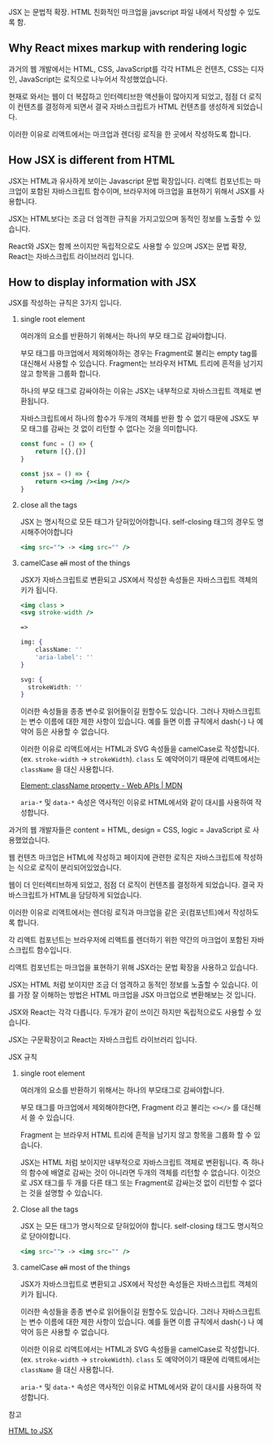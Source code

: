 JSX 는 문법적 확장. HTML 친화적인 마크업을 javscript 파일 내에서 작성할 수 있도록 함.

## Why React mixes markup with rendering logic

과거의 웹 개발에서는 HTML, CSS, JavaScript를 각각 HTML은 컨텐츠, CSS는 디자인, JavaScript는 로직으로 나누어서 작성했었습니다.

현재로 와서는 웹이 더 복잡하고 인터렉티브한 액션들이 많아지게 되었고, 점점 더 로직이 컨텐츠를 결정하게 되면서 결국 자바스크립트가 HTML 컨텐츠를 생성하게 되었습니다.

이러한 이유로 리액트에서는 마크업과 렌더링 로직을 한 곳에서 작성하도록 합니다. 

## How JSX is different from HTML

JSX는 HTML과 유사하게 보이는 Javascript 문법 확장입니다. 리액트 컴포넌트는 마크업이 포함된 자바스크립트 함수이며, 브라우저에 마크업을 표현하기 위해서 JSX를 사용합니다.

JSX는 HTML보다는 조금 더 엄격한 규칙을 가지고있으며 동적인 정보를 노출할 수 있습니다.

React와 JSX는 함께 쓰이지만 독립적으로도 사용할 수 있으며 JSX는 문법 확장, React는 자바스크립트 라이브러리 입니다.

## How to display information with JSX

JSX를 작성하는 규칙은 3가지 입니다.

1. single root element
    
    여러개의 요소를 반환하기 위해서는 하나의 부모 태그로 감싸야합니다.
    
    부모 태그를 마크업에서 제외해야하는 경우는 Fragment로 불리는 empty tag를 대신해서 사용할 수 있습니다. Fragment는 브라우저 HTML 트리에 흔적을 남기지 않고 항목을 그룹화 합니다.
    
    하나의 부모 태그로 감싸야하는 이유는 JSX는 내부적으로 자바스크립트 객체로 변환됩니다.
    
    자바스크립트에서 하나의 함수가 두개의 객체를 반환 할 수 없기 때문에 JSX도 부모 태그를 감싸는 것 없이 리턴할 수 없다는 것을 의미합니다.
    
    ```jsx
    const func = () => {
    	return [{},{}]
    }
    
    const jsx = () => {
    	return <><img /><img /></>
    }
    ```
    
2. close all the tags
    
    JSX 는 명시적으로 모든 태그가 닫혀있어야합니다. self-closing 태그의 경우도 명시해주어야합니다
    
    ```jsx
    <img src=""> -> <img src="" />
    ```
    
3. camelCase ~~all~~ most of the things
    
    JSX가 자바스크립트로 변환되고 JSX에서 작성한 속성들은 자바스크립트 객체의 키가 됩니다.
    
    ```jsx
    <img class >
    <svg stroke-width />
    
    =>
    
    img: {
    	className: ''
    	'aria-label': ''
    }
    
    svg: {
      strokeWidth: ''
    }
    
    ```
    
    이러한 속성들을 종종 변수로 읽어들이길 원할수도 있습니다. 그러나 자바스크립트는 변수 이름에 대한 제한 사항이 있습니다. 예를 들면 이름 규칙에서 dash(-) 나 예약어 등은 사용할 수 없습니다.
    
    이러한 이유로 리액트에서는 HTML과 SVG 속성들을 camelCase로 작성합니다.(ex. `stroke-width` → `strokeWidth`). `class` 도 예약어이기 때문에 리액트에서는 `className` 을 대신 사용합니다.
    
    [Element: className property - Web APIs | MDN](https://developer.mozilla.org/en-US/docs/Web/API/Element/className)
    
    `aria-*` 및 `data-*` 속성은 역사적인 이유로 HTML에서와 같이 대시를 사용하여 작성합니다.
    

과거의 웹 개발자들은 content = HTML, design = CSS, logic = JavaScript 로 사용했었습니다.

웹 컨텐츠 마크업은 HTML에 작성하고 페이지에 관련한 로직은 자바스크립트에 작성하는 식으로 로직이 분리되어있었습니다.

웹이 더 인터렉티브하게 되었고, 점점 더 로직이 컨텐츠를 결정하게 되었습니다. 결국 자바스크립트가 HTML을 담당하게 되었습니다.

이러한 이유로 리액트에서는 렌더링 로직과 마크업을 같은 곳(컴포넌트)에서 작성하도록 합니다.

각 리액트 컴포넌트는 브라우저에 리액트를 렌더하기 위한 약간의 마크업이 포함된 자바스크립트 함수입니다. 

리액트 컴포넌트는 마크업을 표현하기 위해 JSX라는 문법 확장을 사용하고 있습니다.

JSX는 HTML 처럼 보이지만 조금 더 엄격하고 동적인 정보를 노출할 수 있습니다. 이를 가장 잘 이해하는 방법은 HTML 마크업을 JSX 마크업으로 변환해보는 것 입니다.

JSX와 React는 각각 다릅니다. 두개가 같이 쓰이긴 하지만 독립적으로도 사용할 수 있습니다.

JSX는 구문확장이고 React는 자바스크립트 라이브러리 입니다.

JSX 규칙

1. single root element
    
    여러개의 요소를 반환하기 위해서는 하나의 부모태그로 감싸야합니다.
    
    부모 태그를 마크업에서 제외해야한다면, Fragment 라고 불리는 `<></>` 를 대신해서 쓸 수 있습니다.
    
    Fragment 는 브라우저 HTML 트리에 흔적을 남기지 않고 항목을 그룹화 할 수 있습니다.
    
    JSX는 HTML 처럼 보이지만 내부적으로 자바스크립트 객체로 변환됩니다. 즉 하나의 함수에 배열로 감싸는 것이 아니라면 두개의 객체를 리턴할 수 없습니다. 이것으로 JSX 태그를 두 개를 다른 태그 또는 Fragment로 감싸는것 없이 리턴할 수 없다는 것을 설명할 수 있습니다.
    

1. Close all the tags
    
    JSX 는 모든 태그가 명시적으로 닫혀있어야 합니다. self-closing 태그도 명시적으로 닫아야합니다.
    
    ```jsx
    <img src=""> -> <img src="" />
    ```
    

1. camelCase ~~all~~ most of the things
    
    JSX가 자바스크립트로 변환되고 JSX에서 작성한 속성들은 자바스크립트 객체의 키가 됩니다.
    
    이러한 속성들을 종종 변수로 읽어들이길 원할수도 있습니다. 그러나 자바스크립트는 변수 이름에 대한 제한 사항이 있습니다. 예를 들면 이름 규칙에서 dash(-) 나 예약어 등은 사용할 수 없습니다.
    
    이러한 이유로 리액트에서는 HTML과 SVG 속성들을 camelCase로 작성합니다.(ex. `stroke-width` → `strokeWidth`). `class` 도 예약어이기 때문에 리액트에서는 `className` 을 대신 사용합니다.
    
    `aria-*` 및 `data-*` 속성은 역사적인 이유로 HTML에서와 같이 대시를 사용하여 작성합니다.
    

참고

[HTML to JSX](https://transform.tools/html-to-jsx)
